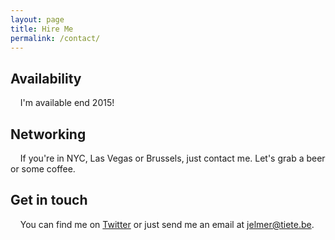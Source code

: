 ```yaml
---
layout: page
title: Hire Me
permalink: /contact/
---
```


## Availability
&nbsp;&nbsp;&nbsp;&nbsp;I'm available end 2015!

## Networking
&nbsp;&nbsp;&nbsp;&nbsp;If you're in NYC, Las Vegas or Brussels, just contact me. Let's grab a beer or some coffee.

## Get in touch
&nbsp;&nbsp;&nbsp;&nbsp;You can find me on [Twitter](https://twitter.com/jelmt) or just send me an email at [jelmer@tiete.be](mailto:jelmer@tiete.be).